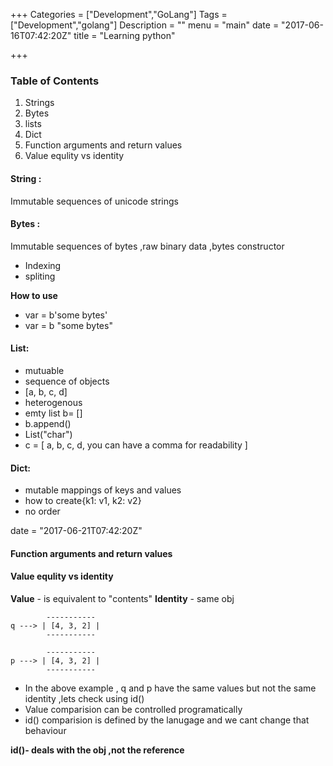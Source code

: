 +++
Categories = ["Development","GoLang"]
Tags = ["Development","golang"]
Description = ""
menu = "main"
date = "2017-06-16T07:42:20Z"
title = "Learning python"

+++

###  Table of Contents
1. Strings
2. Bytes
3. lists
4. Dict
5. Function arguments and return values
6. Value equlity vs identity


#### String :
Immutable sequences of unicode strings

#### Bytes :
 Immutable sequences of bytes ,raw binary data ,bytes constructor

- Indexing
- spliting


**How to use**

- var = b'some bytes'
- var = b "some bytes"

#### List:

- mutuable
- sequence of objects
- [a, b, c, d]
- heterogenous
- emty list b= []
- b.append()
- List("char")
- c = [ a,
        b,
        c,
        d, you can have a comma for readability
       ]


#### Dict:

- mutable mappings of keys and values
- how to create{k1: v1, k2: v2}
- no order

date = "2017-06-21T07:42:20Z"

#### Function arguments and return values

#### Value equlity vs identity

**Value** - is equivalent to "contents"
**Identity** - same obj

```
        -----------
q ---> | [4, 3, 2] |
        -----------

        -----------
p ---> | [4, 3, 2] |
        -----------
```

- In the above example , q and p have the same values but not the same identity ,lets check using id()
- Value comparision can be controlled programatically
- id() comparision is defined by the lanugage and we cant change that behaviour

**id()- deals with the obj ,not the reference**
